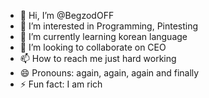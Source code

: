 - 👋 Hi, I’m @BegzodOFF
- 👀 I’m interested in Programming, Pintesting
- 🌱 I’m currently learning korean language
- 💞️ I’m looking to collaborate on CEO
- 📫 How to reach me just hard working
- 😄 Pronouns: again, again, again and finally
- ⚡ Fun fact: I am rich

<!---
BegzodOFF/BegzodOFF is a ✨ special ✨ repository because its `README.md` (this file) appears on your GitHub profile.
You can click the Preview link to take a look at your changes.
--->
